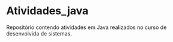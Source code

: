 # Atividades_java
Repositório contendo atividades em Java realizados no curso de desenvolvida de sistemas.
